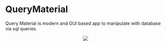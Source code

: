# QueryMaterial
Query Material is modern and GUI based app to manipulate with database via sql queries.
<center><img src="https://www.hostpic.org/images/2008020440250099_tn.jpg"></center>
